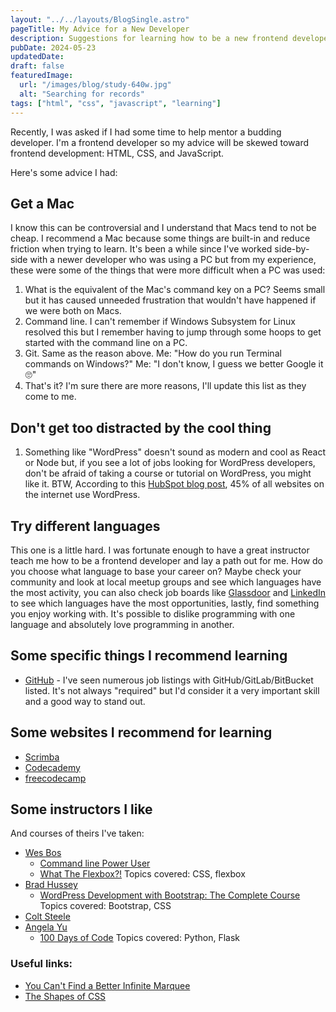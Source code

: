 ```yaml
---
layout: "../../layouts/BlogSingle.astro"
pageTitle: My Advice for a New Developer
description: Suggestions for learning how to be a new frontend developer
pubDate: 2024-05-23
updatedDate:
draft: false
featuredImage:
  url: "/images/blog/study-640w.jpg"
  alt: "Searching for records"
tags: ["html", "css", "javascript", "learning"]
---
```


Recently, I was asked if I had some time to help mentor a budding developer. I'm a frontend developer so my advice will be skewed toward frontend development: HTML, CSS, and JavaScript.

Here's some advice I had:

## Get a Mac

I know this can be controversial and I understand that Macs tend to not be cheap. I recommend a Mac because some things are built-in and reduce friction when trying to learn. It's been a while since I've worked side-by-side with a newer developer who was using a PC but from my experience, these were some of the things that were more difficult when a PC was used:

1. What is the equivalent of the Mac's command key on a PC? Seems small but it has caused unneeded frustration that wouldn't have happened if we were both on Macs.
2. Command line. I can't remember if Windows Subsystem for Linux resolved this but I remember having to jump through some hoops to get started with the command line on a PC.
3. Git. Same as the reason above. Me: "How do you run Terminal commands on Windows?" Me: "I don't know, I guess we better Google it 🙄"
4. That's it? I'm sure there are more reasons, I'll update this list as they come to me.

## Don't get too distracted by the cool thing

1. Something like "WordPress" doesn't sound as modern and cool as React or Node but, if you see a lot of jobs looking for WordPress developers, don't be afraid of taking a course or tutorial on WordPress, you might like it. BTW, According to this [HubSpot blog post](https://blog.hubspot.com/website/wordpress-stats), 45% of all websites on the internet use WordPress.

## Try different languages

This one is a little hard. I was fortunate enough to have a great instructor teach me how to be a frontend developer and lay a path out for me. How do you choose what language to base your career on? Maybe check your community and look at local meetup groups and see which languages have the most activity, you can also check job boards like [Glassdoor](https://glassdoor.com/) and [LinkedIn](https://www.linkedin.com/) to see which languages have the most opportunities, lastly, find something you enjoy working with. It's possible to dislike programming with one language and absolutely love programming in another.

## Some specific things I recommend learning

- [GitHub](https://docs.github.com/en/get-started/start-your-journey/hello-world) - I've seen numerous job listings with GitHub/GitLab/BitBucket listed. It's not always "required" but I'd consider it a very important skill and a good way to stand out.

## Some websites I recommend for learning

- [Scrimba](https://v2.scrimba.com/)
- [Codecademy](https://www.codecademy.com/)
- [freecodecamp](https://www.freecodecamp.org/)

## Some instructors I like

And courses of theirs I've taken:

- [Wes Bos](https://wesbos.com/)
  - [Command line Power User](https://commandlinepoweruser.com/)
  - [What The Flexbox?!](https://flexbox.io/) Topics covered: CSS, flexbox
- [Brad Hussey](https://www.bradhussey.ca/)
  - [WordPress Development with Bootstrap: The Complete Course](https://www.udemy.com/course/bootstrap-to-wordpress/) Topics covered: Bootstrap, CSS
- [Colt Steele](https://www.coltsteele.com/tutorials)
- [Angela Yu](https://www.udemy.com/user/4b4368a3-b5c8-4529-aa65-2056ec31f37e/)
  - [100 Days of Code](https://www.udemy.com/course/100-days-of-code/) Topics covered: Python, Flask

### Useful links:

- [You Can't Find a Better Infinite Marquee](https://www.youtube.com/watch?v=ZMCNin2VjxU)
- [The Shapes of CSS](https://css-tricks.com/the-shapes-of-css/)
